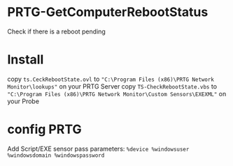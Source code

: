 # PRTG-GetComputerRebootStatus
 Check if there is a reboot pending
 
# Install
copy `ts.CeckRebootState.ovl` to `"C:\Program Files (x86)\PRTG Network Monitor\lookups"` on your PRTG Server
copy `TS-CheckRebootState.vbs` to  `"C:\Program Files (x86)\PRTG Network Monitor\Custom Sensors\EXEXML"` on your Probe

# config PRTG
Add Script/EXE sensor
pass parameters: `%device %windowsuser %windowsdomain %windowspassword`
